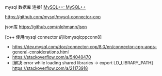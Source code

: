 mysql 数据库 连接1 [MySQL++: MySQL++]()

https://github.com/mysql/mysql-connector-cpp

json库 https://github.com/nlohmann/json

[c++ 使用mysql connector 的libmysqlcppconn8]
 - https://dev.mysql.com/doc/connector-cpp/8.0/en/connector-cpp-apps-general-considerations.html
 - https://stackoverflow.com/a/54040470
 - [解决 error while loading shared libraries -> export LD_LIBRARY_PATH] https://stackoverflow.com/a/21173918

